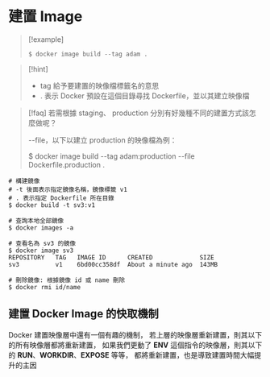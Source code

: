 # 建置 Image

> [!example] 
> ```
> $ docker image build --tag adam .
> ```
> 	

>[!hint]
> 	- tag 	給予要建置的映像檔標籤名的意思
> 	- .     表示 Docker 預設在這個目錄尋找 Dockerfile，並以其建立映像檔

>[!faq]
>若需根據 staging、 production 分別有好幾種不同的建置方式該怎麼做呢？
>
>	--file，以下以建立 production 的映像檔為例：
>	
>	$ docker image build --tag adam:production --file Dockerfile.production .
>	




```
# 構建鏡像
# -t 後面表示指定鏡像名稱，鏡像標籤 v1
# . 表示指定 Dockerfile 所在目錄
$ docker build -t sv3:v1

# 查詢本地全部鏡像
$ docker images -a

# 查看名為 sv3 的鏡像
$ docker image sv3
REPOSITORY   TAG   IMAGE ID      CREATED             SIZE
sv3          v1    6bd00cc358df  About a minute ago  143MB

# 刪除鏡像: 根據鏡像 id 或 name 刪除
$ docker rmi id/name
```


## 建置 Docker Image 的快取機制

 Docker 建置映像層中還有一個有趣的機制，
 若上層的映像層重新建置，則其以下的所有映像層都將重新建置，
 如果我們更動了 **ENV** 這個指令的映像層，則其以下的 **RUN**、**WORKDIR**、**EXPOSE** 等等，
 都將重新建置，也是導致建置時間大幅提升的主因
